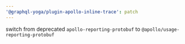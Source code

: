 ```yaml
---
'@graphql-yoga/plugin-apollo-inline-trace': patch
---
```


switch from deprecated `apollo-reporting-protobuf` to `@apollo/usage-reporting-protobuf`
